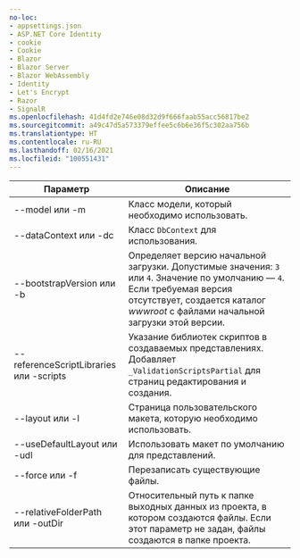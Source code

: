 ```yaml
---
no-loc:
- appsettings.json
- ASP.NET Core Identity
- cookie
- Cookie
- Blazor
- Blazor Server
- Blazor WebAssembly
- Identity
- Let's Encrypt
- Razor
- SignalR
ms.openlocfilehash: 41d4fd2e746e08d32d9f666faab55acc56817be2
ms.sourcegitcommit: a49c47d5a573379effee5c6b6e36f5c302aa756b
ms.translationtype: HT
ms.contentlocale: ru-RU
ms.lasthandoff: 02/16/2021
ms.locfileid: "100551431"
---
```

<!-- Options common to Razor Pages and Controller -->
| Параметр               | Описание|
| ----------------- | ------------ |
| --model или -m  | Класс модели, который необходимо использовать. |
| --dataContext или -dc  | Класс `DbContext` для использования. |
| --bootstrapVersion или -b  | Определяет версию начальной загрузки. Допустимые значения: `3` или `4`. Значение по умолчанию — `4`. Если требуемая версия отсутствует, создается каталог *wwwroot* с файлами начальной загрузки этой версии. |
| --referenceScriptLibraries или -scripts |  Указание библиотек скриптов в создаваемых представлениях. Добавляет `_ValidationScriptsPartial` для страниц редактирования и создания. |
| --layout или -l | Страница пользовательского макета, которую необходимо использовать. |
| --useDefaultLayout или -udl | Использовать макет по умолчанию для представлений. |
| --force или -f | Перезаписать существующие файлы. |
| --relativeFolderPath или -outDir | Относительный путь к папке выходных данных из проекта, в котором создаются файлы. Если этот параметр не задан, файлы создаются в папке проекта. |
